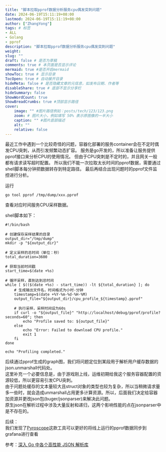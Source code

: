 ```yaml
---
title: "脚本拉取pprof数据分析服务cpu偶发突刺问题"
date: 2024-06-19T15:11:19+08:00
lastmod: 2024-06-19T15:11:19+08:00
author: ["ZhangYong"]
tags: # 标签
- ALL
- Golang
- pprof
description: "脚本拉取pprof数据分析服务cpu偶发突刺问题"
weight:
slug: ""
draft: false # 是否为草稿
comments: true # 本页面是否显示评论
mermaid: true #是否开启mermaid
showToc: true # 显示目录
TocOpen: true # 自动展开目录
hideMeta: false # 是否隐藏文章的元信息，如发布日期、作者等
disableShare: true # 底部不显示分享栏
hideSummary: false
ShowWordCount: true
ShowBreadCrumbs: true #顶部显示路径
cover:
    image: "" #图片路径例如：posts/tech/123/123.png
    zoom: # 图片大小，例如填写 50% 表示原图像的一半大小
    caption: "" #图片底部描述
    alt: ""
    relative: false
---
```


最近工作中遇到一个比较奇怪的问题，容器化部署的服务container会在不定时偶发CPU突刺，从而引发频繁动态扩容。
服务是go开发的，所以准备让服务提供pprof接口来分析CPU的使用情况。
但由于CPU突刺是不定时的，并且网关一般都有请求读写超时配置。
所以我们不能一次拉取太长时间的pprof数据，需要通过shell脚本每分钟把数据转存到特定路径。
最后再结合出现问题时的pprof文件监控进行分析。   

运行

```shell
go tool pprof /tmp/dump/xxx.pprof
```

查看对应时间服务CPU采样数据。    

shell脚本如下：
```shell
#!/bin/bash

# 创建保存采样结果的目录
output_dir="/tmp/dump"
mkdir -p "${output_dir}"

# 定义采样的总时间（单位：秒）
total_duration=3600

# 获取当前时间戳
start_time=$(date +%s)

# 循环采样，直到达到总时间
while [ $(($(date +%s) - start_time)) -lt ${total_duration} ]; do
    # 生成输出文件名，时间格式为小时-分钟
    timestamp=$(date +%Y-%m-%d-%H-%M)
    output_file="${output_dir}/cpu_profile_${timestamp}.pprof"

    # 执行采样，采样时间设为60s
    if curl -o "${output_file}" "http://localhost/debug/pprof/profile?seconds=60"; then
        echo "Profile saved to: ${output_file}"
    else
        echo "Error: Failed to download CPU profile."
        exit 1
    fi
done

echo "Profiling completed."
```

后续通过pprof生成的graph图，我们将问题定位到某段用于解析用户缓存数据的json.unmarshall代码处。     
这里补充一个必要信息是，由于游戏刚上线，运维初期给我这个服务容器配置的资源较低，所以更容易引发CPU突刺。   
由于问题处缓存的文本量较大且struct对象的类型也较为复杂，所以当稍微请求量多一些时，就会造成unmarshall占用更多计算资源。所以，后面我们决定给容器加资源并更改json包(buger/jsonparser)来解决此问题。     
原生json在解析过程中涉及大量反射和递归，这两个影响性能的点在jsonparser中是不存在的。

后续：     
我们发现了[Pyroscope](https://pyroscope.io/)这款工具可以更好的将线上运行的pprof数据同步到grafana进行查看

参考：[深入 Go 中各个高性能 JSON 解析库](https://www.luozhiyun.com/archives/535)
